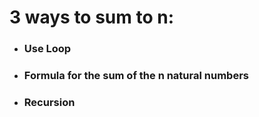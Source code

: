 <h1>3 ways to sum to n:</h1>
<ul>
  <li>
    <h3>Use Loop</h3>
  </li>
  <li>
    <h3>Formula for the sum of the n natural numbers</h3>
  </li>
  <li>
    <h3>Recursion</h3>
  </li>
</ul>

